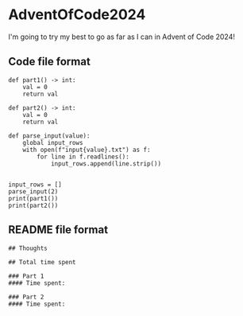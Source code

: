 # AdventOfCode2024

I'm going to try my best to go as far as I can in Advent of Code 2024!


## Code file format
```
def part1() -> int:
    val = 0
    return val

def part2() -> int:
    val = 0
    return val

def parse_input(value):
    global input_rows
    with open(f"input{value}.txt") as f:
        for line in f.readlines():
            input_rows.append(line.strip())


input_rows = []
parse_input(2)
print(part1())
print(part2())
```

## README file format
```
## Thoughts

## Total time spent

### Part 1
#### Time spent:

### Part 2
#### Time spent: 
```